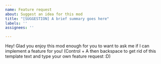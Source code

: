 ```yaml
---
name: Feature request
about: Suggest an idea for this mod
title: "[SUGGESTION] A brief summary goes here"
labels: ''
assignees: ''

---
```


Hey! Glad you enjoy this mod enough for you to want to ask me if I can implement a feature for you!
(Control + A then backspace to get rid of this template text and type your own feature request :D)
